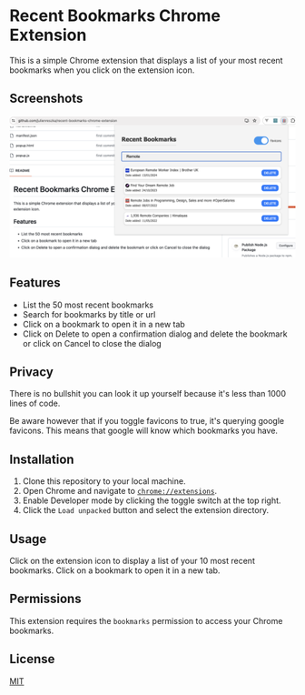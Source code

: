 # Recent Bookmarks Chrome Extension

This is a simple Chrome extension that displays a list of your most recent bookmarks when you click on the extension icon.

## Screenshots

![Screenshot 1](screenshots/screenshot-1.png)

## Features

- List the 50 most recent bookmarks
- Search for bookmarks by title or url
- Click on a bookmark to open it in a new tab
- Click on Delete to open a confirmation dialog and delete the bookmark or click on Cancel to close the dialog

## Privacy

There is no bullshit you can look it up yourself because it's less than 1000 lines of code.

Be aware however that if you toggle favicons to true, it's querying google favicons.
This means that google will know which bookmarks you have.

## Installation

1. Clone this repository to your local machine.
2. Open Chrome and navigate to [`chrome://extensions`](chrome://extensions).
3. Enable Developer mode by clicking the toggle switch at the top right.
4. Click the `Load unpacked` button and select the extension directory.

## Usage

Click on the extension icon to display a list of your 10 most recent bookmarks. Click on a bookmark to open it in a new tab.

## Permissions

This extension requires the `bookmarks` permission to access your Chrome bookmarks.

<!-- ## Contributing

Pull requests are welcome. For major changes, please open an issue first to discuss what you would like to change. -->

## License

[MIT](https://choosealicense.com/licenses/mit/)
